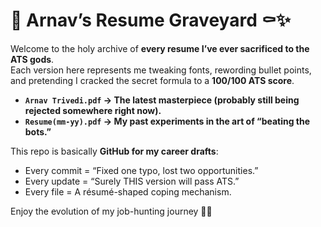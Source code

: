# 📄 Arnav’s Resume Graveyard ⚰️✨  

Welcome to the holy archive of **every resume I’ve ever sacrificed to the ATS gods**.  
Each version here represents me tweaking fonts, rewording bullet points, and pretending I cracked the secret formula to a **100/100 ATS score**.  

- **`Arnav Trivedi.pdf` → The latest masterpiece (probably still being rejected somewhere right now).**  
- **`Resume(mm-yy).pdf` → My past experiments in the art of “beating the bots.”**  

This repo is basically **GitHub for my career drafts**:  
- Every commit = “Fixed one typo, lost two opportunities.”  
- Every update = “Surely THIS version will pass ATS.”  
- Every file = A résumé-shaped coping mechanism.  

Enjoy the evolution of my job-hunting journey 🎢💼  
